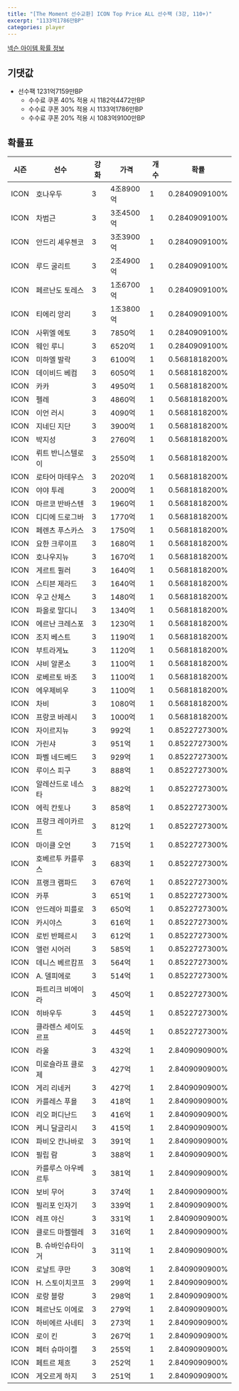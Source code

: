 ```yaml
---
title: "[The Moment 선수교환] ICON Top Price ALL 선수팩 (3강, 110+)"
excerpt: "1133억1786만BP"
categories: player
---
```

[넥슨 아이템 확률 정보](http://iteminfo.nexon.com/probability/fo4?sn=6715)

## 기댓값
- 선수팩 1231억7159만BP
  - 수수료 쿠폰 40% 적용 시 1182억4472만BP
  - 수수료 쿠폰 30% 적용 시 1133억1786만BP
  - 수수료 쿠폰 20% 적용 시 1083억9100만BP


## 확률표

|시즌|선수|강화|가격|개수|확률|
|---|---|---|---|---|---|
|ICON|호나우두|3|4조8900억|1|0.2840909100%|
|ICON|차범근|3|3조4500억|1|0.2840909100%|
|ICON|안드리 셰우첸코|3|3조3900억|1|0.2840909100%|
|ICON|루드 굴리트|3|2조4900억|1|0.2840909100%|
|ICON|페르난도 토레스|3|1조6700억|1|0.2840909100%|
|ICON|티에리 앙리|3|1조3800억|1|0.2840909100%|
|ICON|사뮈엘 에토|3|7850억|1|0.2840909100%|
|ICON|웨인 루니|3|6520억|1|0.2840909100%|
|ICON|미하엘 발락|3|6100억|1|0.5681818200%|
|ICON|데이비드 베컴|3|6050억|1|0.5681818200%|
|ICON|카카|3|4950억|1|0.5681818200%|
|ICON|펠레|3|4860억|1|0.5681818200%|
|ICON|이언 러시|3|4090억|1|0.5681818200%|
|ICON|지네딘 지단|3|3900억|1|0.5681818200%|
|ICON|박지성|3|2760억|1|0.5681818200%|
|ICON|뤼트 반니스텔로이|3|2550억|1|0.5681818200%|
|ICON|로타어 마테우스|3|2020억|1|0.5681818200%|
|ICON|야야 투레|3|2000억|1|0.5681818200%|
|ICON|마르코 반바스텐|3|1960억|1|0.5681818200%|
|ICON|디디에 드로그바|3|1770억|1|0.5681818200%|
|ICON|페렌츠 푸스카스|3|1750억|1|0.5681818200%|
|ICON|요한 크루이프|3|1680억|1|0.5681818200%|
|ICON|호나우지뉴|3|1670억|1|0.5681818200%|
|ICON|게르트 뮐러|3|1640억|1|0.5681818200%|
|ICON|스티븐 제라드|3|1640억|1|0.5681818200%|
|ICON|우고 산체스|3|1480억|1|0.5681818200%|
|ICON|파올로 말디니|3|1340억|1|0.5681818200%|
|ICON|에르난 크레스포|3|1230억|1|0.5681818200%|
|ICON|조지 베스트|3|1190억|1|0.5681818200%|
|ICON|부트라게뇨|3|1120억|1|0.5681818200%|
|ICON|샤비 알론소|3|1100억|1|0.5681818200%|
|ICON|로베르토 바조|3|1100억|1|0.5681818200%|
|ICON|에우제비우|3|1100억|1|0.5681818200%|
|ICON|차비|3|1080억|1|0.5681818200%|
|ICON|프랑코 바레시|3|1000억|1|0.5681818200%|
|ICON|자이르지뉴|3|992억|1|0.8522727300%|
|ICON|가린샤|3|951억|1|0.8522727300%|
|ICON|파벨 네드베드|3|929억|1|0.8522727300%|
|ICON|루이스 피구|3|888억|1|0.8522727300%|
|ICON|알레산드로 네스타|3|882억|1|0.8522727300%|
|ICON|에릭 칸토나|3|858억|1|0.8522727300%|
|ICON|프랑크 레이카르트|3|812억|1|0.8522727300%|
|ICON|마이클 오언|3|715억|1|0.8522727300%|
|ICON|호베르투 카를루스|3|683억|1|0.8522727300%|
|ICON|프랭크 램파드|3|676억|1|0.8522727300%|
|ICON|카푸|3|651억|1|0.8522727300%|
|ICON|안드레아 피를로|3|650억|1|0.8522727300%|
|ICON|카시야스|3|616억|1|0.8522727300%|
|ICON|로빈 반페르시|3|612억|1|0.8522727300%|
|ICON|앨런 시어러|3|585억|1|0.8522727300%|
|ICON|데니스 베르캄프|3|564억|1|0.8522727300%|
|ICON|A. 델피에로|3|514억|1|0.8522727300%|
|ICON|파트리크 비에이라|3|450억|1|0.8522727300%|
|ICON|히바우두|3|445억|1|0.8522727300%|
|ICON|클라렌스 세이도르프|3|445억|1|0.8522727300%|
|ICON|라울|3|432억|1|2.8409090900%|
|ICON|미로슬라프 클로제|3|427억|1|2.8409090900%|
|ICON|게리 리네커|3|427억|1|2.8409090900%|
|ICON|카를레스 푸욜|3|418억|1|2.8409090900%|
|ICON|리오 퍼디난드|3|416억|1|2.8409090900%|
|ICON|케니 달글리시|3|415억|1|2.8409090900%|
|ICON|파비오 칸나바로|3|391억|1|2.8409090900%|
|ICON|필립 람|3|388억|1|2.8409090900%|
|ICON|카를루스 아우베르투|3|381억|1|2.8409090900%|
|ICON|보비 무어|3|374억|1|2.8409090900%|
|ICON|필리포 인자기|3|339억|1|2.8409090900%|
|ICON|레프 야신|3|331억|1|2.8409090900%|
|ICON|클로드 마켈렐레|3|316억|1|2.8409090900%|
|ICON|B. 슈바인슈타이거|3|311억|1|2.8409090900%|
|ICON|로날트 쿠만|3|308억|1|2.8409090900%|
|ICON|H. 스토이치코프|3|299억|1|2.8409090900%|
|ICON|로랑 블랑|3|298억|1|2.8409090900%|
|ICON|페르난도 이에로|3|279억|1|2.8409090900%|
|ICON|하비에르 사네티|3|273억|1|2.8409090900%|
|ICON|로이 킨|3|267억|1|2.8409090900%|
|ICON|페터 슈마이켈|3|255억|1|2.8409090900%|
|ICON|페트르 체흐|3|252억|1|2.8409090900%|
|ICON|게오르게 하지|3|251억|1|2.8409090900%|
